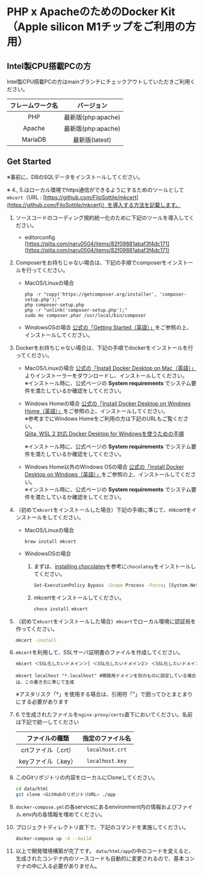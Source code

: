 # PHP x ApacheのためのDocker Kit（Apple silicon M1チップをご利用の方用）

## Intel製CPU搭載PCの方

Intel製CPU搭載PCの方はmainブランチにチェックアウトしていただきご利用ください。

| フレームワーク名 | バージョン       |
| :---------: | :---------------: |
| PHP         | 最新版(php:apache) |
| Apache      | 最新版(php:apache) |
| MariaDB     | 最新版(latest)     |

## Get Started

※事前に、DBのSQLデータをインストールしてください。

※ 4., 5.はローカル環境でhttps通信ができるようにするためのツールとして`mkcert`（URL : [https://github.com/FiloSottile/mkcert](https://github.com/FiloSottile/mkcert)）を導入する方法を記載します。

1. ソースコードのコーディング規約統一化のために下記のツールを導入してください。
    - editorconfig [https://qiita.com/naru0504/items/82f09881abaf3f4dc171](https://qiita.com/naru0504/items/82f09881abaf3f4dc171)

2. Composerをお持ちじゃない場合は、下記の手順でcomposerをインストールを行ってください。  
    - MacOS/Linuxの場合

      ```sh:sh
      php -r "copy('https://getcomposer.org/installer', 'composer-setup.php');"
      php composer-setup.php
      php -r "unlink('composer-setup.php');"
      sudo mv composer.phar /usr/local/bin/composer
      ```

    - WindowsOSの場合
      [公式の「Getting Started（英語）」](https://getcomposer.org/doc/00-intro.md#installation-windows)をご参照の上、インストールしてください。

3. Dockerをお持ちじゃない場合は、下記の手順でdockerをインストールを行ってください。
    - MacOS/Linuxの場合
    [公式の「Install Docker Desktop on Mac（英語）」](https://docs.docker.com/docker-for-mac/install/)よりインストーラーをダウンロードし、インストールしてください。  
      ※インストール時に、公式ページの **System requirements** でシステム要件を満たしているか確認をしてください。

    - Windows Homeの場合
    [公式の「Install Docker Desktop on Windows Home（英語）」](https://docs.docker.com/docker-for-windows/install-windows-home/)をご参照の上、インストールしてください。  
      ※参考までにWindows Homeをご利用の方は下記のURLもご覧ください。  
        [Qiita, WSL 2 対応 Docker Desktop for Windowsを使うための手順](https://qiita.com/zembutsu/items/22a5cae1d13df0d04e7b)  

      ※インストール時に、公式ページの **System requirements** でシステム要件を満たしているか確認をしてください。

    - Windows Home以外のWindows OSの場合
    [公式の「Install Docker Desktop on Windows（英語）」](https://docs.docker.com/docker-for-windows/install/)をご参照の上、インストールしてください。  
      ※インストール時に、公式ページの **System requirements** でシステム要件を満たしているか確認をしてください。

4. （初めて`mkcert`をインストールした場合）下記の手順に準じて、mkcertをインストールをしてください。
    - MacOS/Linuxの場合

        ```sh:sh
        brew install mkcert
        ```

    - WindowsOSの場合
        1. まずは、[installing chocolatey](https://chocolatey.org/install#installing-chocolatey)を参考に`chocolatey`をインストールしてください。

            ```sh
            Set-ExecutionPolicy Bypass -Scope Process -Force; [System.Net.ServicePointManager]::SecurityProtocol = [System.Net.ServicePointManager]::SecurityProtocol -bor 3072; iex ((New-Object System.Net.WebClient).DownloadString('https://chocolatey.org/install.ps1'))
            ```

        2. mkcertをインストールしてください。

            ```sh
            choco install mkcert
            ```

5. （初めて`mkcert`をインストールした場合）`mkcert`でローカル環境に認証局を作ってください。

    ```sh
    mkcert -install
    ```

6. `mkcert`を利用して、SSLサーバ証明書のファイルを作成してください。

    ```sh
    mkcert ＜SSL化したいドメイン＞[ ＜SSL化したいドメイン2＞ ＜SSL化したいドメイン3＞]
    ```

    ```sh: 例）localhostで
    mkcert localhost "*.localhost" #開発用ドメインを別のものに設定している場合は、この書き方に準じて生成
    ```

    ※アスタリスク「*」を使用する場合は、引用符「"」で囲ってひとまとまりにする必要があります

7. 6.で生成されたファイルを`nginx-proxy/certs`直下においてください。名前は下記で統一してください

    | ファイルの種類           | 指定のファイル名   |
    | :--------------------: | :-------------: |
    | crtファイル（.crt）      | `localhost.crt` |
    | keyファイル（.key）      | `localhost.key` |

8. このGitリポジトリの内容をローカルにCloneしてください。

    ```sh
    cd data/html
    git clone <GitHubのリポジトリURL> ./app
    ```

9. `docker-compose.yml`の各serviceにあるenvironment内の情報およびファイル.env内の各情報を埋めてください。

10. プロジェクトディレクトリ直下で、下記のコマンドを実施してください。

    ```sh
    docker-compose up -d --build
    ```

11. 以上で開発環境構築が完了です。
    `data/html/app`の中のコードを変えると、生成されたコンテナ内のソースコードも自動的に変更されるので、基本コンテナの中に入る必要がありません。
